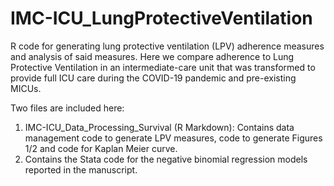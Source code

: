 # IMC-ICU_LungProtectiveVentilation
R code for generating lung protective ventilation (LPV) adherence measures and analysis of said measures. Here we compare adherence to Lung Protective Ventilation in an intermediate-care unit that was transformed to provide full ICU care during the COVID-19 pandemic and pre-existing MICUs. 

Two files are included here:
1) IMC-ICU_Data_Processing_Survival (R Markdown): Contains data management code to generate LPV measures, code to generate Figures 1/2 and code for Kaplan Meier curve.
2) Contains the Stata code for the negative binomial regression models reported in the manuscript.
